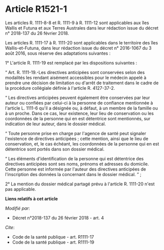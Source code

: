 # Article R1521-1

Les articles R. 1111-8-8 et R. 1111-9 à R. 1111-12 sont applicables aux îles Wallis et Futuna et aux Terres Australes dans
leur rédaction issue du décret n° 2018-137 du 26 février 2018.

Les articles R. 1111-17 à R. 1111-20 sont applicables dans le territoire des îles Wallis-et-Futuna, dans leur rédaction issue
du décret n° 2016-1067 du 3 août 2016, sous réserve des adaptations suivantes :

1° L'article R. 1111-19 est remplacé par les dispositions suivantes :

“ Art. R. 1111-19.-Les directives anticipées sont conservées selon des modalités les rendant aisément accessibles pour le
médecin appelé à prendre une décision de limitation ou d'arrêt de traitement dans le cadre de la procédure collégiale définie
à l'article R. 4127-37-2.

“ Les directives anticipées peuvent également être conservées par leur auteur ou confiées par celui-ci à la personne de
confiance mentionnée à l'article L. 1111-6 qu'il a désignée ou, à défaut, à un membre de la famille ou à un proche. Dans ce
cas, leur existence, leur lieu de conservation ou les coordonnées de la personne qui en est détentrice sont mentionnés, sur
indication de leur auteur, dans le dossier médical.

“ Toute personne prise en charge par l'agence de santé peut signaler l'existence de directives anticipées ; cette mention,
ainsi que le lieu de conservation, et, le cas échéant, les coordonnées de la personne qui en est détentrice sont portés dans
son dossier médical.

“ Les éléments d'identification de la personne qui est détentrice des directives anticipées sont ses noms, prénoms et
adresses du domicile. Cette personne est informée par l'auteur des directives anticipées de l'inscription des données la
concernant dans le dossier médical. ” ;

2° La mention du dossier médical partagé prévu à l'article R. 1111-20 n'est pas applicable.

**Liens relatifs à cet article**

_Modifié par_:

  - Décret n°2018-137 du 26 février 2018 - art. 4

_Cite_:

  - Code de la santé publique - art. R1111-17
  - Code de la santé publique - art. R1111-19
